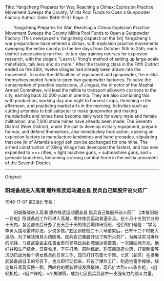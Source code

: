 Title: Yangcheng Prepares for War, Reaching a Climax; Explosion Practice Movement Sweeps the County; Militia Pool Funds to Open a Gunpowder Factory
Author:
Date: 1946-11-07
Page: 2

　　Yangcheng Prepares for War, Reaching a Climax
	Explosion Practice Movement Sweeps the County
	Militia Pool Funds to Open a Gunpowder Factory
	[This newspaper's Yangcheng dispatch on the 1st] Yangcheng's war preparations have entered a climax, with explosion practice movements sweeping the entire county. In the ten days from October 15th to 25th, each district successively ran five- to ten-day training courses for explosion research, with the slogan: "Learn Li Yong's method of setting up large-scale minefields, talk less and do more." After the training class in the Fifth District ended on the 26th, twelve villages had already been drawn into the movement. To solve the difficulties of equipment and gunpowder, the militia themselves pooled funds to open two gunpowder factories. To solve the consumption of practice explosions, Ji Jinguai, the director of the Mazhai Armed Committee, will lead the militia to transport silkworm cocoons to the city, earning back 20,000 yuan in one trip. They are also combining this with production, working day and night to harvest crops, threshing in the afternoon, and practicing martial arts in the morning. Activities such as cutting artemisia to boil saltpeter to make gunpowder and making thunderbolts and mines have become daily work for every male and female militiaman, and 7,000 stone mines have already been made. The Seventh District (New District), under the call to develop military equipment, prepare for war, and defend themselves, also immediately took action, opening an explosion factory to manufacture landmines and hand grenades, stipulating that one jin of Artemisia argyi ash can be exchanged for one mine. The armed construction of Xiling Village has developed the fastest, and has now expanded to ××× rifles, × light machine guns, × submachine guns, and × grenade launchers, becoming a strong combat force in the militia armament of the Seventh District.



<hr /> 

Original: 


### 阳城备战进入高潮  爆炸练武运动遍全县  民兵自己集股开设火药厂

1946-11-07
第2版()
专栏：

　　阳城备战进入高潮
    爆炸练武运动遍全县
    民兵自己集股开设火药厂
    【本报阳城一日电】阳城备战工作已进入高潮，爆炸练武运动普遍全县。在十月十五到廿五的十天内，各区都先后开办了五天至十天的练武爆炸研究班，他们的口号是：“学习李勇大摆地雷阵办法，少说多做。”五区训练班二十六号结束后，已有十二个村卷入运动，为了解决用具火药困难，民兵自己集股开设了两所火药厂。为解决实习爆炸的消耗，马寨武委会主任吉金贵将领导民兵到城里运输蚕茧，一次赚回两万元。他们并和生产结合，日夜收场，下午打场，前晌练武。割蒿熬硝造火药，打雷制雷等活动已成为每个男女民兵的日常工作，现已打好石雷七千颗。七区（新区）在发展武装备战自卫的号召下，也立即行动起来，开设了爆炸工厂，制造地雷手榴弹，规定每斤青蒿灰换一颗。西岭村的武装建设发展最快，现已扩大到×××条步枪，×挺轻机枪，×挺冲锋枪，×个掷弹筒，成为七区民兵武装中一支强有力的战斗力量。
